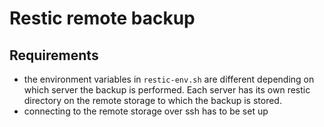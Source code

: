 # Restic remote backup

## Requirements

- the environment variables in `restic-env.sh` are different depending on which
  server the backup is performed. Each server has its own restic directory on
  the remote storage to which the backup is stored.
- connecting to the remote storage over ssh has to be set up
